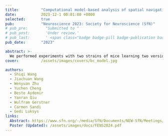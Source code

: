 ```yaml
---
title:          "Computational model-based analysis of spatial navigation strategies under stress and uncertainty using place, distance and border cells"
date:           2023-12-1 00:01:00 +0800
selected:       true
pub:            "Neuroscience 2023: Society for Neuroscience (SfN)"
# pub_pre:        "Submitted to "
# pub_post:       'Under review.'
# pub_last:       ' <span class="badge badge-pill badge-publication badge-success">Spotlight</span>'
pub_date:       "2023"

abstract: >-
  We performed experiments with two strains of mice learning two versions of the Morris water maze task under different water temperatures. We then implemented a biologically plausible model that uses a combination of border (boundary) cells and place cells. Using computational modeling and parameter estimation, we were able to not only reproduce detailed mouse behaviors but also reveal computational correlates of temperature-based behavioral differences.
cover:          /assets/images/covers/bc_model.jpg

authors:
  - Shiqi Wang
  - Jiachuan Wang
  - Wenyuan Zhu
  - Yuchen Cheng
  - Beste Aydemir
  - Yanran Qiu
  - Wulfram Gerstner
  - Carmen Sandi
  - Gedi Luksys
links:
  Abstract: https://www.sfn.org/-/media/SfN/Documents/NEW-SfN/Meetings/Neuroscience-2023/Abstracts/Abstract-PDFs/SFN23_Abstracts-PDF-Posters_MON_AM.pdf#page=1146
  Poster (Updated): /assets/images/docs/FENS2024.pdf
---
```

